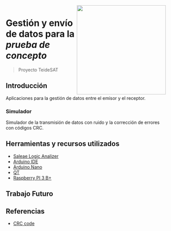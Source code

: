 <img width="280" src="https://teidesat.com/wp-content/uploads/logo_white_outline.svg" align="right" />

# Gestión y envío de datos para la *prueba de concepto*
> Proyecto TeideSAT

## Introducción

Aplicaciones para la gestión de datos entre el emisor y el receptor.

### Simulador

Simulador de la transmisión de datos con ruido y la corrección de errores con códigos CRC.

## Herramientas y recursos utilizados

 - [Saleae Logic Analizer](https://www.saleae.com/downloads/)
 - [Arduino IDE](https://www.arduino.cc/)
 - [Arduino Nano](https://www.arduino.cc/)
 - [QT](https://www.qt.io/download)
 - [Raspberry PI 3 B+](https://www.raspberrypi.org/)

## Trabajo Futuro

## Referencias

 - [CRC code](https://en.wikipedia.org/wiki/Cyclic_redundancy_check)
